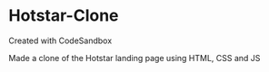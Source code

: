 # Hotstar-Clone
Created with CodeSandbox

Made a clone of the Hotstar landing page using HTML, CSS and JS
